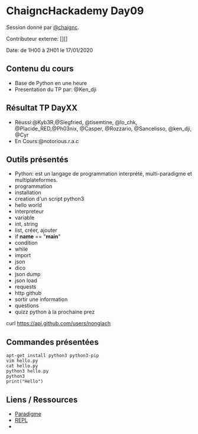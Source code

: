# ChaigncHackademy Day09
Session donné par [@chaignc][@chaignc].

Contributeur externe: [][]

Date: de 1H00 à 2H01 le 17/01/2020

## Contenu du cours
* Base de Python en une heure
* Presentation du TP par: @Ken_dji


## Résultat TP DayXX
* Réussi:@Kyb3R,@Siegfried, @tisemtine, @lo_chk, @Placide_RED,@Ph03nix, @Casper, @Rozzario, @Sancelisso, @ken_dji, @Cyr
* En Cours:@notorious.r.a.c

## Outils présentés
* Python: est un langage de programmation interprété, multi-paradigme et multiplateformes.
* programmation
* installation
* creation d'un script python3
* hello world
* interpreteur
* variable
* int, string
* list, créer, ajouter
* if __name__ == "__main__"
* condition
* while
* import
* json
* dico
* json dump
* json load
* requests
* http github
* sortir une information
* questions
* quizz python à la prochaine prez

curl https://api.github.com/users/nongiach


## Commandes présentées
```
apt-get install python3 python3-pip 
vim hello.py
cat hello.py
python3 hello.py
python3
print("Hello")

```

## Liens / Ressources
* [Paradigme](https://fr.wikipedia.org/wiki/Paradigme)
* [REPL](http://ivandemarino.me/2012/02/27/PhantomJS-REPL-it-s-ready-for-a-taste)
* []()


[@chaignc]:https://twitter.com/chaignc
[hexpresso]:https://hexpresso.github.io
[@Grenadine]:https://twitter.com/Greynardine
[@SaxX]:https://twitter.com/_saxx_
